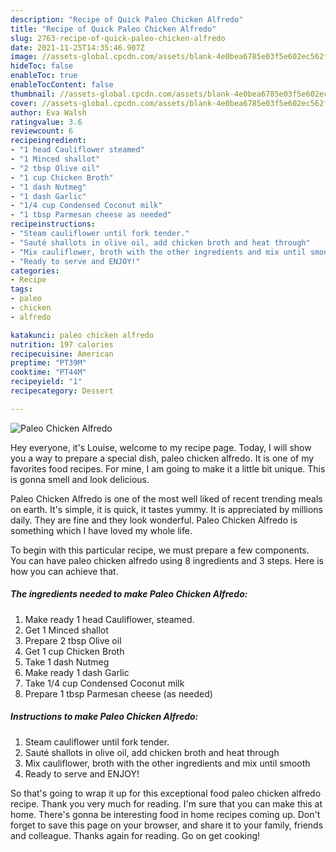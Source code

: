 ```yaml
---
description: "Recipe of Quick Paleo Chicken Alfredo"
title: "Recipe of Quick Paleo Chicken Alfredo"
slug: 2763-recipe-of-quick-paleo-chicken-alfredo
date: 2021-11-25T14:35:46.907Z
image: //assets-global.cpcdn.com/assets/blank-4e0bea6785e03f5e602ec562f230caae08da540cada707380b4fe1bbebba43da.png
hideToc: false
enableToc: true
enableTocContent: false
thumbnail: //assets-global.cpcdn.com/assets/blank-4e0bea6785e03f5e602ec562f230caae08da540cada707380b4fe1bbebba43da.png
cover: //assets-global.cpcdn.com/assets/blank-4e0bea6785e03f5e602ec562f230caae08da540cada707380b4fe1bbebba43da.png
author: Eva Walsh
ratingvalue: 3.6
reviewcount: 6
recipeingredient:
- "1 head Cauliflower steamed"
- "1 Minced shallot"
- "2 tbsp Olive oil"
- "1 cup Chicken Broth"
- "1 dash Nutmeg"
- "1 dash Garlic"
- "1/4 cup Condensed Coconut milk"
- "1 tbsp Parmesan cheese as needed"
recipeinstructions:
- "Steam cauliflower until fork tender."
- "Sauté shallots in olive oil, add chicken broth and heat through"
- "Mix cauliflower, broth with the other ingredients and mix until smooth"
- "Ready to serve and ENJOY!"
categories:
- Recipe
tags:
- paleo
- chicken
- alfredo

katakunci: paleo chicken alfredo 
nutrition: 197 calories
recipecuisine: American
preptime: "PT39M"
cooktime: "PT44M"
recipeyield: "1"
recipecategory: Dessert

---
```



![Paleo Chicken Alfredo](//assets-global.cpcdn.com/assets/blank-4e0bea6785e03f5e602ec562f230caae08da540cada707380b4fe1bbebba43da.png)

Hey everyone, it's Louise, welcome to my recipe page. Today, I will show you a way to prepare a special dish, paleo chicken alfredo. It is one of my favorites food recipes. For mine, I am going to make it a little bit unique. This is gonna smell and look delicious.



Paleo Chicken Alfredo is one of the most well liked of recent trending meals on earth. It's simple, it is quick, it tastes yummy. It is appreciated by millions daily. They are fine and they look wonderful. Paleo Chicken Alfredo is something which I have loved my whole life.


To begin with this particular recipe, we must prepare a few components. You can have paleo chicken alfredo using 8 ingredients and 3 steps. Here is how you can achieve that.

<!--inarticleads1-->

##### The ingredients needed to make Paleo Chicken Alfredo:

1. Make ready 1 head Cauliflower, steamed.
1. Get 1 Minced shallot
1. Prepare 2 tbsp Olive oil
1. Get 1 cup Chicken Broth
1. Take 1 dash Nutmeg
1. Make ready 1 dash Garlic
1. Take 1/4 cup Condensed Coconut milk
1. Prepare 1 tbsp Parmesan cheese (as needed)




<!--inarticleads2-->

##### Instructions to make Paleo Chicken Alfredo:

1. Steam cauliflower until fork tender.
1. Sauté shallots in olive oil, add chicken broth and heat through
1. Mix cauliflower, broth with the other ingredients and mix until smooth
1. Ready to serve and ENJOY!



So that's going to wrap it up for this exceptional food paleo chicken alfredo recipe. Thank you very much for reading. I'm sure that you can make this at home. There's gonna be interesting food in home recipes coming up. Don't forget to save this page on your browser, and share it to your family, friends and colleague. Thanks again for reading. Go on get cooking!
